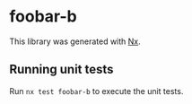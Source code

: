 # foobar-b

This library was generated with [Nx](https://nx.dev).

## Running unit tests

Run `nx test foobar-b` to execute the unit tests.

